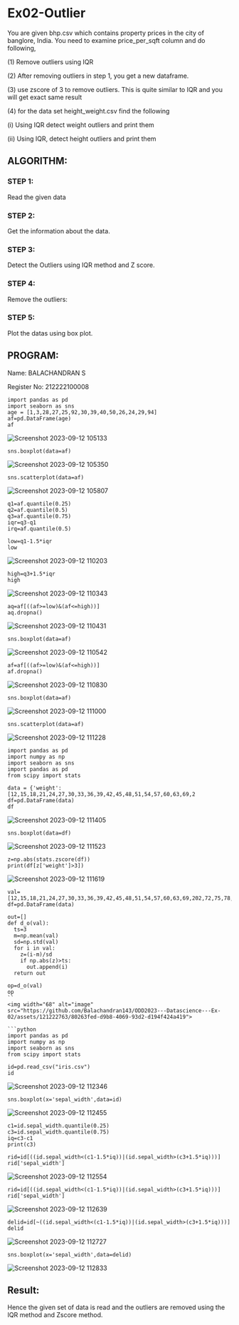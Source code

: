 # Ex02-Outlier
You are given bhp.csv which contains property prices in the city of banglore, India. You need to examine price_per_sqft column and do following,

(1) Remove outliers using IQR

(2) After removing outliers in step 1, you get a new dataframe.

(3) use zscore of 3 to remove outliers. This is quite similar to IQR and you will get exact same result

(4) for the data set height_weight.csv find the following

(i) Using IQR detect weight outliers and print them

(ii) Using IQR, detect height outliers and print them

## ALGORITHM:
### STEP 1:
Read the given data
### STEP 2:
Get the information about the data.
### STEP 3:
Detect the Outliers using IQR method and Z score.
### STEP 4:
Remove the outliers:
### STEP 5:
Plot the datas using box plot.

## PROGRAM:
Name: BALACHANDRAN S

Register No: 212222100008

```
import pandas as pd
import seaborn as sns
age = [1,3,28,27,25,92,30,39,40,50,26,24,29,94]
af=pd.DataFrame(age)
af
```
![Screenshot 2023-09-12 105133](https://github.com/Balachandran143/ODD2023---Datascience---Ex-02/assets/118886489/d995dfaf-09c8-4bfb-b7ab-eed669dda5d4)
```
sns.boxplot(data=af)
```
![Screenshot 2023-09-12 105350](https://github.com/Balachandran143/ODD2023---Datascience---Ex-02/assets/118886489/ce554fb2-9814-4ab0-a2fb-ebd2d56a74e1)
```
sns.scatterplot(data=af)
```
![Screenshot 2023-09-12 105807](https://github.com/Balachandran143/ODD2023---Datascience---Ex-02/assets/118886489/de3336a5-59b0-4855-a44c-394905409355)

```
q1=af.quantile(0.25)
q2=af.quantile(0.5)
q3=af.quantile(0.75)
iqr=q3-q1
irq=af.quantile(0.5)
```

```
low=q1-1.5*iqr
low
```

![Screenshot 2023-09-12 110203](https://github.com/Balachandran143/ODD2023---Datascience---Ex-02/assets/118886489/f2830e1c-4bd6-4305-bf96-0413fb62b3ff)

```
high=q3+1.5*iqr
high
```

![Screenshot 2023-09-12 110343](https://github.com/Balachandran143/ODD2023---Datascience---Ex-02/assets/118886489/bff9a9ba-161d-4d29-9318-f25155144ea8)

```
aq=af[((af>=low)&(af<=high))]
aq.dropna()
```

![Screenshot 2023-09-12 110431](https://github.com/Balachandran143/ODD2023---Datascience---Ex-02/assets/118886489/bf7f5338-61b4-4fea-8abe-fdfd5b77d3d1)

```
sns.boxplot(data=af)
```

![Screenshot 2023-09-12 110542](https://github.com/Balachandran143/ODD2023---Datascience---Ex-02/assets/118886489/ea69196c-4fca-4c95-84a9-449ab0a175f4)

```
af=af[((af>=low)&(af<=high))]
af.dropna()
```

![Screenshot 2023-09-12 110830](https://github.com/Balachandran143/ODD2023---Datascience---Ex-02/assets/118886489/336d9592-c6c7-45ce-ad1d-3266b50918ab)

```
sns.boxplot(data=af)
```

![Screenshot 2023-09-12 111000](https://github.com/Balachandran143/ODD2023---Datascience---Ex-02/assets/118886489/1a926606-850d-4c2b-be3d-9bc669fb364f)

```
sns.scatterplot(data=af)
```

![Screenshot 2023-09-12 111228](https://github.com/Balachandran143/ODD2023---Datascience---Ex-02/assets/118886489/8c6ae896-183d-434f-8702-8dc686e2fb42)

```
import pandas as pd
import numpy as np
import seaborn as sns
import pandas as pd
from scipy import stats
```

```
data = {'weight':[12,15,18,21,24,27,30,33,36,39,42,45,48,51,54,57,60,63,69,2
df=pd.DataFrame(data)
df
```

![Screenshot 2023-09-12 111405](https://github.com/Balachandran143/ODD2023---Datascience---Ex-02/assets/118886489/dc46dbcc-15e3-4ef3-bfd2-f3c70f094ab7)

```
sns.boxplot(data=df)
```

![Screenshot 2023-09-12 111523](https://github.com/Balachandran143/ODD2023---Datascience---Ex-02/assets/118886489/91d675db-92f1-4688-8471-9f6553474769)

```
z=np.abs(stats.zscore(df))
print(df[z['weight']>3])
```

![Screenshot 2023-09-12 111619](https://github.com/Balachandran143/ODD2023---Datascience---Ex-02/assets/118886489/ec78b6c7-94d9-4223-9e63-522b88e7965d)

```
val=[12,15,18,21,24,27,30,33,36,39,42,45,48,51,54,57,60,63,69,202,72,75,78,81,84,232,87,90,93,96,99,258]
df=pd.DataFrame(data)

```
```
out=[]
def d_o(val):
  ts=3
  m=np.mean(val)
  sd=np.std(val)
  for i in val:
    z=(i-m)/sd
    if np.abs(z)>ts:
      out.append(i)
  return out
```

```
op=d_o(val)
op
``
<img width="68" alt="image" src="https://github.com/Balachandran143/ODD2023---Datascience---Ex-02/assets/121222763/80263fed-d9b8-4069-93d2-d194f424a419">

```python
import pandas as pd
import numpy as np
import seaborn as sns
from scipy import stats
```

```
id=pd.read_csv("iris.csv")
id
```

![Screenshot 2023-09-12 112346](https://github.com/Balachandran143/ODD2023---Datascience---Ex-02/assets/118886489/b6ac583f-4ef7-4c0c-9708-d232893af990)

```
sns.boxplot(x='sepal_width',data=id)
```

![Screenshot 2023-09-12 112455](https://github.com/Balachandran143/ODD2023---Datascience---Ex-02/assets/118886489/3fdff14a-b9c2-49ff-b282-cf3a7dc886e0)

```
c1=id.sepal_width.quantile(0.25)
c3=id.sepal_width.quantile(0.75)
iq=c3-c1
print(c3)
```
```
rid=id[((id.sepal_width<(c1-1.5*iq))|(id.sepal_width>(c3+1.5*iq)))]
rid['sepal_width']
```

![Screenshot 2023-09-12 112554](https://github.com/Balachandran143/ODD2023---Datascience---Ex-02/assets/118886489/e0617da4-18d5-4f10-a988-144fa7368e0d)

```
rid=id[((id.sepal_width<(c1-1.5*iq))|(id.sepal_width>(c3+1.5*iq)))]
rid['sepal_width']
```

![Screenshot 2023-09-12 112639](https://github.com/Balachandran143/ODD2023---Datascience---Ex-02/assets/118886489/307769f2-5a1f-4ce4-859f-b7aca6b448b0)

```
delid=id[~((id.sepal_width<(c1-1.5*iq))|(id.sepal_width>(c3+1.5*iq)))]
delid
```

![Screenshot 2023-09-12 112727](https://github.com/Balachandran143/ODD2023---Datascience---Ex-02/assets/118886489/026c8a3e-33ec-4901-92e3-8fd795d76b7e)

```
sns.boxplot(x='sepal_width',data=delid)
```

![Screenshot 2023-09-12 112833](https://github.com/Balachandran143/ODD2023---Datascience---Ex-02/assets/118886489/be61b8a7-cb57-45f8-b520-1ba374bd59d8)

## Result:
Hence the given set of data is read and the outliers are removed using the IQR method and Zscore method.
